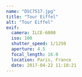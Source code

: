 ```yaml
---
name: "DSC7517.jpg"
title: "Tour Eiffel"
alt: "Tour Eiffel"
exif:
  camera: ILCE-6000
  iso: 100
  shutter_speed: 1/1250
  aperture: 4.5
  focal_length: 16.0
  location: Paris, France
  date: 2017-04-22 11:18:21
---
```

